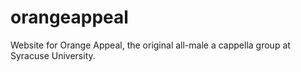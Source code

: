 # orangeappeal
Website for Orange Appeal, the original all-male a cappella group at Syracuse University.
